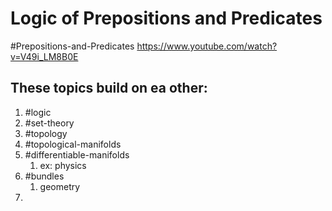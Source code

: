 # Logic of Prepositions and Predicates
#Prepositions-and-Predicates
https://www.youtube.com/watch?v=V49i_LM8B0E

## These topics build on ea other:
1. #logic 
2. #set-theory 
3. #topology 
4. #topological-manifolds
5. #differentiable-manifolds
	1. ex: physics
6. #bundles
	1. geometry
7. 

